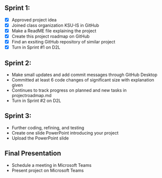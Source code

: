 ## Sprint 1:
- [x] Approved project idea
- [x] Joined class organization KSU-IS in GitHub
- [x] Make a ReadME file explaining the project
- [x] Create this project roadmap on GitHub
- [x] Find an exsiting GitHub repository of similar project
- [x] Turn in Sprint #1 on D2L

## Sprint 2: 
- Make small updates and add commit messages through GitHub Desktop
- Committed at least 6 code changes of significant size with explanation given
- Continues to track progress on planned and new tasks in projectroadmap.md
- Turn in Sprint #2 on D2L

## Sprint 3:
- Further coding, refining, and testing
- Create one slide PowerPoint introducing your project
- Upload the PowerPoint slide

## Final Presentation 
- Schedule a meeting in Microsoft Teams
- Present project on Microsoft Teams
